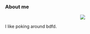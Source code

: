 ### About me
<p align="center">
  <img src="https://user-images.githubusercontent.com/98183987/159115361-39bc3c34-22fc-4f97-8017-55293ee59937.gif"/>
</p>
I like poking around bdfd.
